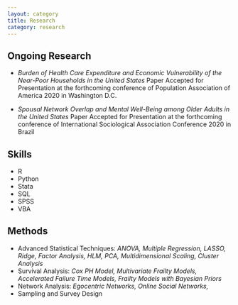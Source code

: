 ```yaml
---
layout: category
title: Research
category: research
---
```


## Ongoing Research

* *Burden of Health Care Expenditure and Economic Vulnerability of the Near-Poor Households in the United States*
Paper Accepted for Presentation at the forthcoming conference of Population Association of America 2020 in Washington D.C.

* *Spousal Network Overlap and Mental Well-Being among Older Adults in the United States*
Paper Accepted for Presentation at the forthcoming conference of International Sociological Association Conference 2020 in Brazil


## Skills

* R
* Python
* Stata
* SQL
* SPSS
* VBA


## Methods

* Advanced Statistical Techniques: *ANOVA, Multiple Regression, LASSO, Ridge, Factor Analysis, HLM, PCA, Multidimensional Scaling, Cluster Analysis*
* Survival Analysis: *Cox PH Model, Multivariate Frailty Models, Accelerated Failure Time Models, Frailty Models with Bayesian Priors*
* Network Analysis: *Egocentric Networks, Online Social Networks,*
* Sampling and Survey Design

